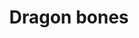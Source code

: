 ---
layout: item
title: Dragon bones
item-id: 536
datatable: true
id: 536
name: "Dragon bones"
members: true
lowalch: 64
highalch: 96
examine: "These would feed a dog for months!"
monsters:
  - id: 239
    name: "King Black Dragon"
    members: true
    combat_level: 276
    wiki_url: "https://oldschool.runescape.wiki/w/King_Black_Dragon"
    drops:
      - quantity: "1"
        rarity: 1
    image: "https://oldschool.runescape.wiki/images/thumb/e/e9/King_Black_Dragon.png/290px-King_Black_Dragon.png?d25f0"
  - id: 247
    name: "Red dragon"
    members: true
    combat_level: 152
    wiki_url: "https://oldschool.runescape.wiki/w/Red_dragon#1"
    drops:
      - quantity: "1"
        rarity: 1
    image: "https://oldschool.runescape.wiki/images/thumb/6/6a/Red_dragon.png/290px-Red_dragon.png?f0a8a"
  - id: 252
    name: "Black dragon"
    members: true
    combat_level: 227
    wiki_url: "https://oldschool.runescape.wiki/w/Black_dragon#Level_227"
    drops:
      - quantity: "1"
        rarity: 1
    image: "https://oldschool.runescape.wiki/images/thumb/9/9f/Black_dragon.png/290px-Black_dragon.png?b8574"
  - id: 260
    name: "Green dragon"
    members: true
    combat_level: 79
    wiki_url: "https://oldschool.runescape.wiki/w/Green_dragon#Level_79"
    drops:
      - quantity: "1"
        rarity: 1
    image: "https://oldschool.runescape.wiki/images/thumb/0/07/Green_dragon.png/290px-Green_dragon.png?4657a"
  - id: 265
    name: "Blue dragon"
    members: true
    combat_level: 111
    wiki_url: "https://oldschool.runescape.wiki/w/Blue_dragon#2"
    drops:
      - quantity: "1"
        rarity: 1
    image: "https://oldschool.runescape.wiki/images/thumb/3/39/Blue_dragon.png/290px-Blue_dragon.png?1f705"
  - id: 270
    name: "Bronze dragon"
    members: true
    combat_level: 131
    wiki_url: "https://oldschool.runescape.wiki/w/Bronze_dragon#Standard"
    drops:
      - quantity: "1"
        rarity: 1
    image: "https://oldschool.runescape.wiki/images/thumb/8/8f/Bronze_dragon.png/280px-Bronze_dragon.png?58670"
  - id: 272
    name: "Iron dragon"
    members: true
    combat_level: 189
    wiki_url: "https://oldschool.runescape.wiki/w/Iron_dragon#Normal"
    drops:
      - quantity: "1"
        rarity: 1
    image: "https://oldschool.runescape.wiki/images/thumb/4/41/Iron_dragon.png/280px-Iron_dragon.png?5b7f9"
  - id: 2042
    name: "Zulrah"
    members: true
    combat_level: 725
    wiki_url: "https://oldschool.runescape.wiki/w/Zulrah#Serpentine"
    drops:
      - quantity: "12"
        rarity: 0.03225806451612903
    image: "https://oldschool.runescape.wiki/images/thumb/b/bc/Zulrah_%28serpentine%29.png/250px-Zulrah_%28serpentine%29.png?29a54"
  - id: 2054
    name: "Chaos Elemental"
    members: true
    combat_level: 305
    wiki_url: "https://oldschool.runescape.wiki/w/Chaos_Elemental"
    drops:
      - quantity: "1"
        rarity: 0.1
    image: "https://oldschool.runescape.wiki/images/thumb/a/a9/Chaos_Elemental.png/250px-Chaos_Elemental.png?c170c"
  - id: 2918
    name: "Brutal green dragon"
    members: true
    combat_level: 227
    wiki_url: "https://oldschool.runescape.wiki/w/Brutal_green_dragon"
    drops:
      - quantity: "1"
        rarity: 1
    image: "https://oldschool.runescape.wiki/images/thumb/e/e9/Brutal_green_dragon.png/290px-Brutal_green_dragon.png?24f54"
  - id: 2919
    name: "Mithril dragon"
    members: true
    combat_level: 304
    wiki_url: "https://oldschool.runescape.wiki/w/Mithril_dragon"
    drops:
      - quantity: "1"
        rarity: 1
    image: "https://oldschool.runescape.wiki/images/thumb/9/94/Mithril_dragon.png/280px-Mithril_dragon.png?956ac"
  - id: 5862
    name: "Cerberus"
    members: true
    combat_level: 318
    wiki_url: "https://oldschool.runescape.wiki/w/Cerberus"
    drops:
      - quantity: "20"
        rarity: 0.0390625
    image: "https://oldschool.runescape.wiki/images/thumb/4/45/Cerberus.png/280px-Cerberus.png?47f4c"
  - id: 6118
    name: "Elvarg (hard)"
    members: true
    combat_level: 214
    wiki_url: "https://oldschool.runescape.wiki/w/Elvarg#Hard"
    drops:
      - quantity: "1"
        rarity: 1
    image: "https://oldschool.runescape.wiki/images/thumb/7/7a/Elvarg.png/250px-Elvarg.png?336d5"
  - id: 6349
    name: "Elvarg"
    members: false
    combat_level: 83
    wiki_url: "https://oldschool.runescape.wiki/w/Elvarg#Normal"
    drops:
      - quantity: "1"
        rarity: 1
    image: "https://oldschool.runescape.wiki/images/thumb/7/7a/Elvarg.png/250px-Elvarg.png?336d5"
  - id: 6503
    name: "Callisto"
    members: true
    combat_level: 470
    wiki_url: "https://oldschool.runescape.wiki/w/Callisto"
    drops:
      - quantity: "30"
        rarity: 0.0234375
    image: "https://oldschool.runescape.wiki/images/thumb/d/d4/Callisto.png/290px-Callisto.png?4612a"
  - id: 6611
    name: "Vet'ion"
    members: true
    combat_level: 454
    wiki_url: "https://oldschool.runescape.wiki/w/Vet'ion#Normal"
    drops:
      - quantity: "100"
        rarity: 0.0234375
    image: "https://oldschool.runescape.wiki/images/thumb/7/7f/Vet%27ion.png/260px-Vet%27ion.png?4cb16"
  - id: 6612
    name: "Vet'ion Reborn"
    members: true
    combat_level: 454
    wiki_url: "https://oldschool.runescape.wiki/w/Vet'ion#Reborn"
    drops:
      - quantity: "100"
        rarity: 0.0234375
    image: "https://oldschool.runescape.wiki/images/thumb/7/7f/Vet%27ion.png/260px-Vet%27ion.png?4cb16"
  - id: 6741
    name: "Zombie"
    members: false
    combat_level: 159
    wiki_url: "https://oldschool.runescape.wiki/w/Zombie_(Sepulchre_of_Death)"
    drops:
      - quantity: "1-3"
        rarity: null
    image: "https://oldschool.runescape.wiki/images/thumb/6/61/Zombie_%28Sepulcher_of_Death%29.png/160px-Zombie_%28Sepulcher_of_Death%29.png?2ac6c"
  - id: 7253
    name: "Bronze dragon"
    members: true
    combat_level: 143
    wiki_url: "https://oldschool.runescape.wiki/w/Bronze_dragon#Catacombs_of_Kourend"
    drops:
      - quantity: "1"
        rarity: 1
    image: "https://oldschool.runescape.wiki/images/thumb/8/8f/Bronze_dragon.png/280px-Bronze_dragon.png?58670"
  - id: 7254
    name: "Iron dragon"
    members: true
    combat_level: 215
    wiki_url: "https://oldschool.runescape.wiki/w/Iron_dragon#Catacombs_of_Kourend"
    drops:
      - quantity: "1"
        rarity: 1
    image: "https://oldschool.runescape.wiki/images/thumb/4/41/Iron_dragon.png/280px-Iron_dragon.png?5b7f9"
  - id: 7255
    name: "Steel dragon"
    members: true
    combat_level: 274
    wiki_url: "https://oldschool.runescape.wiki/w/Steel_dragon#Catacombs_of_Kourend"
    drops:
      - quantity: "1"
        rarity: 1
    image: "https://oldschool.runescape.wiki/images/thumb/0/0b/Steel_dragon.png/280px-Steel_dragon.png?dd42e"
  - id: 7273
    name: "Brutal blue dragon"
    members: true
    combat_level: 271
    wiki_url: "https://oldschool.runescape.wiki/w/Brutal_blue_dragon"
    drops:
      - quantity: "1"
        rarity: 1
    image: "https://oldschool.runescape.wiki/images/thumb/0/01/Brutal_blue_dragon.png/290px-Brutal_blue_dragon.png?24f54"
  - id: 7274
    name: "Brutal red dragon"
    members: true
    combat_level: 289
    wiki_url: "https://oldschool.runescape.wiki/w/Brutal_red_dragon"
    drops:
      - quantity: "1"
        rarity: 1
    image: "https://oldschool.runescape.wiki/images/thumb/0/0d/Brutal_red_dragon.png/290px-Brutal_red_dragon.png?24f54"
  - id: 7275
    name: "Brutal black dragon"
    members: true
    combat_level: 318
    wiki_url: "https://oldschool.runescape.wiki/w/Brutal_black_dragon"
    drops:
      - quantity: "1"
        rarity: 1
    image: "https://oldschool.runescape.wiki/images/thumb/a/a2/Brutal_black_dragon.png/290px-Brutal_black_dragon.png?24f54"
  - id: 7861
    name: "Black dragon"
    members: true
    combat_level: 247
    wiki_url: "https://oldschool.runescape.wiki/w/Black_dragon#Level_247"
    drops:
      - quantity: "1"
        rarity: 1
    image: "https://oldschool.runescape.wiki/images/thumb/9/9f/Black_dragon.png/290px-Black_dragon.png?b8574"
  - id: 7868
    name: "Green dragon"
    members: true
    combat_level: 88
    wiki_url: "https://oldschool.runescape.wiki/w/Green_dragon#Level_88"
    drops:
      - quantity: "1"
        rarity: 1
    image: "https://oldschool.runescape.wiki/images/thumb/0/07/Green_dragon.png/290px-Green_dragon.png?4657a"
  - id: 8030
    name: "Adamant dragon"
    members: true
    combat_level: 338
    wiki_url: "https://oldschool.runescape.wiki/w/Adamant_dragon"
    drops:
      - quantity: "1"
        rarity: 1
    image: "https://oldschool.runescape.wiki/images/thumb/a/a7/Adamant_dragon.png/280px-Adamant_dragon.png?ece40"
  - id: 8060
    name: "Vorkath"
    members: true
    combat_level: 392
    wiki_url: "https://oldschool.runescape.wiki/w/Vorkath#Dragon_Slayer_II"
    drops:
      - quantity: "15-20"
        rarity: 0.02666666666666667
    image: "https://oldschool.runescape.wiki/images/thumb/9/9a/Vorkath.png/280px-Vorkath.png?1ce3f"
  - id: 8061
    name: "Vorkath"
    members: true
    combat_level: 732
    wiki_url: "https://oldschool.runescape.wiki/w/Vorkath#Post-quest"
    drops:
      - quantity: "15-20"
        rarity: 0.02666666666666667
    image: "https://oldschool.runescape.wiki/images/thumb/9/9a/Vorkath.png/280px-Vorkath.png?1ce3f"
  - id: 8609
    name: "Hydra"
    members: true
    combat_level: 194
    wiki_url: "https://oldschool.runescape.wiki/w/Hydra"
    drops:
      - quantity: "3-5"
        rarity: 0.0234375
    image: "https://oldschool.runescape.wiki/images/thumb/9/9d/Hydra.png/220px-Hydra.png?9572f"
  - id: 8615
    name: "Alchemical Hydra"
    members: true
    combat_level: 426
    wiki_url: "https://oldschool.runescape.wiki/w/Alchemical_Hydra#Five_heads"
    drops:
      - quantity: "30"
        rarity: 0.0594059405940594
    image: "https://oldschool.runescape.wiki/images/thumb/a/a3/Alchemical_Hydra.png/270px-Alchemical_Hydra.png?925dd"
  - id: 8713
    name: "Sarachnis"
    members: true
    combat_level: 318
    wiki_url: "https://oldschool.runescape.wiki/w/Sarachnis"
    drops:
      - quantity: "10-15"
        rarity: 0.05
    image: "https://oldschool.runescape.wiki/images/thumb/e/e9/Sarachnis.png/280px-Sarachnis.png?8f040"
  - id: 10402
    name: "Colossal Hydra"
    members: true
    combat_level: 334
    wiki_url: "https://oldschool.runescape.wiki/w/Colossal_Hydra"
    drops:
      - quantity: "3-5"
        rarity: 0.0234375
    image: "https://oldschool.runescape.wiki/images/thumb/5/59/Colossal_Hydra.png/250px-Colossal_Hydra.png?4990d"
---
